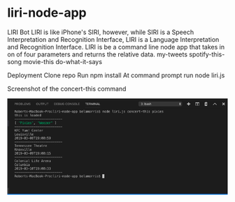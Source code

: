 # liri-node-app
LIRI Bot
LIRI is like iPhone's SIRI, however, while SIRI is a Speech Interpretation and Recognition Interface, LIRI is a Language Interpretation and Recognition Interface. LIRI is be a command line node app that takes in on of four parameters and returns the relative data.
my-tweets spotify-this-song movie-this do-what-it-says

Deployment
Clone repo
Run npm install
At command prompt run node liri.js <pass in an instruction from above>

Screenshot of the concert-this command

![ ](images/concertthis.png)

